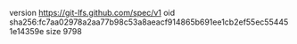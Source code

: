 version https://git-lfs.github.com/spec/v1
oid sha256:fc7aa02978a2aa77b98c53a8aeacf914865b691ee1cb2ef55ec554451e14359e
size 9798
